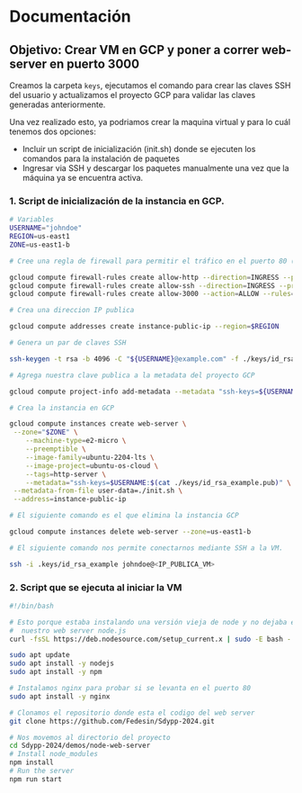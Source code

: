 # Documentación

## Objetivo: Crear VM en GCP y poner a correr web-server en puerto 3000

Creamos la carpeta `keys`, ejecutamos el comando para crear las claves SSH del usuario y actualizamos el proyecto GCP para validar las claves generadas anteriormente.

Una vez realizado esto, ya podriamos crear la maquina virtual y para lo cuál tenemos dos opciones:
- Incluir un script de inicialización (init.sh) donde se ejecuten los comandos para la instalación de paquetes
- Ingresar via SSH y descargar los paquetes manualmente una vez que la máquina ya se encuentra activa.

### 1. Script de inicialización de la instancia en GCP.

```bash
# Variables
USERNAME="johndoe"
REGION=us-east1
ZONE=us-east1-b

# Cree una regla de firewall para permitir el tráfico en el puerto 80 (HTTP) / 22 (SSH) / 3000 (nodo-servidor web)

gcloud compute firewall-rules create allow-http --direction=INGRESS --priority=1000 --network=default --action=ALLOW --rules=tcp:80 --source-ranges=0.0.0.0/0
gcloud compute firewall-rules create allow-ssh --direction=INGRESS --priority=1000 --network=default --action=ALLOW --rules=tcp:22 --source-ranges=0.0.0.0/0
gcloud compute firewall-rules create allow-3000 --action=ALLOW --rules=tcp:3000 --source-ranges=0.0.0.0/0

# Crea una direccion IP publica

gcloud compute addresses create instance-public-ip --region=$REGION

# Genera un par de claves SSH

ssh-keygen -t rsa -b 4096 -C "${USERNAME}@example.com" -f ./keys/id_rsa_example -q -N ""

# Agrega nuestra clave publica a la metadata del proyecto GCP

gcloud compute project-info add-metadata --metadata "ssh-keys=${USERNAME}:$(cat ./keys/id_rsa_example.pub)"

# Crea la instancia en GCP

gcloud compute instances create web-server \
 --zone="$ZONE" \
    --machine-type=e2-micro \
    --preemptible \
    --image-family=ubuntu-2204-lts \
    --image-project=ubuntu-os-cloud \
    --tags=http-server \
    --metadata="ssh-keys=$USERNAME:$(cat ./keys/id_rsa_example.pub)" \
 --metadata-from-file user-data=./init.sh \
 --address=instance-public-ip

# El siguiente comando es el que elimina la instancia GCP

gcloud compute instances delete web-server --zone=us-east1-b

# El siguiente comando nos permite conectarnos mediante SSH a la VM.

ssh -i .keys/id_rsa_example johndoe@<IP_PUBLICA_VM>
```

### 2. Script que se ejecuta al iniciar la VM

```bash
#!/bin/bash

# Esto porque estaba instalando una versión vieja de node y no dejaba ejecutar
#  nuestro web server node.js
curl -fsSL https://deb.nodesource.com/setup_current.x | sudo -E bash -

sudo apt update
sudo apt install -y nodejs
sudo apt install -y npm

# Instalamos nginx para probar si se levanta en el puerto 80
sudo apt install -y nginx

# Clonamos el repositorio donde esta el codigo del web server
git clone https://github.com/Fedesin/Sdypp-2024.git

# Nos movemos al directorio del proyecto
cd Sdypp-2024/demos/node-web-server
# Install node_modules
npm install
# Run the server
npm run start
```
